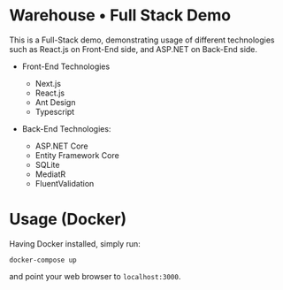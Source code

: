 # Warehouse • Full Stack Demo

This is a Full-Stack demo, demonstrating usage of different technologies such as
React.js on Front-End side, and ASP.NET on Back-End side.

- Front-End Technologies

  - Next.js
  - React.js
  - Ant Design
  - Typescript

- Back-End Technologies:

  - ASP.NET Core
  - Entity Framework Core
  - SQLite
  - MediatR
  - FluentValidation

# Usage (Docker)

Having Docker installed, simply run:

```
docker-compose up
```

and point your web browser to `localhost:3000`.
